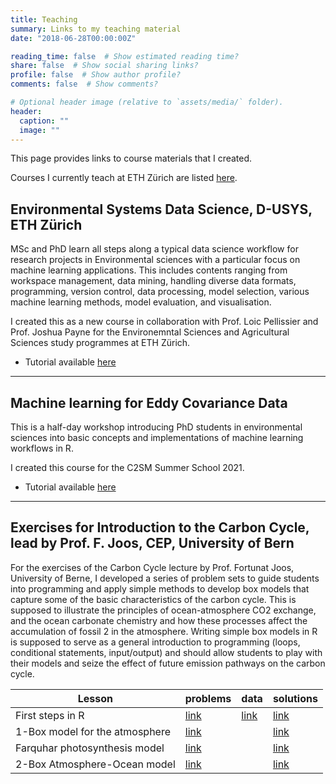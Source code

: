 ```yaml
---
title: Teaching
summary: Links to my teaching material
date: "2018-06-28T00:00:00Z"

reading_time: false  # Show estimated reading time?
share: false  # Show social sharing links?
profile: false  # Show author profile?
comments: false  # Show comments?

# Optional header image (relative to `assets/media/` folder).
header:
  caption: ""
  image: ""
---
```


This page provides links to course materials that I created.

Courses I currently teach at ETH Zürich are listed [here](http://www.vvz.ethz.ch/Vorlesungsverzeichnis/dozent.view?dozide=10048316&semkez=2021W&ansicht=3&lang=en).


## Environmental Systems Data Science, D-USYS, ETH Zürich

MSc and PhD learn all steps along a typical data science workflow for research projects in Environmental sciences with a particular focus on machine learning applications. This includes contents ranging from workspace management, data mining, handling diverse data formats, programming, version control, data processing, model selection, various machine learning methods, model evaluation, and visualisation.

I created this as a new course in collaboration with Prof. Loic Pellissier and Prof. Joshua Payne for the Environemntal Sciences and Agricultural Sciences study programmes at ETH Zürich.

- Tutorial available [here](https://stineb.github.io/esds_book/)

---

## Machine learning for Eddy Covariance Data

This is a half-day workshop introducing PhD students in environmental sciences into basic concepts and implementations of machine learning workflows in R.

I created this course for the C2SM Summer School 2021.

- Tutorial available [here](https://stineb.github.io/ml4ec_workshop/)

---

<!-- ## Lecture Introduction to C cycle, MRes EEC, Imperial College London

I taught an introductory course to the (terrestrial) carbon cycle for Masters students of the MRes Evolution and Ecology course at Imperial College London. This corresponds to about 6 hours teaching plus exercises.
 
The teaching material is accessible as a PDF here:

* lecture notes 
    * [link](http://bstocker.net/wp-content/uploads/2016/09/intro_to_c_cycle_teaching_EEC_MRes_oct_2015_novid.pdf)
* The exercises are taught by working with an R script that implements a (heavily simplified) 1-box (onebox.R) and (surprisingly powerful) 2-box model (twobox.R) for the global carbon cycle. This, including example output (twobox.pdf), is accessible here:
    * [exercise material (link to problem sets and solutions on github)](https://github.com/stineb/teaching/tree/master/lab_imperial)
 
---
 -->

## Exercises for Introduction to the Carbon Cycle, lead by Prof. F. Joos, CEP, University of Bern

For the exercises of the Carbon Cycle lecture by Prof. Fortunat Joos, University of Berne, I developed a series of problem sets to guide students into programming and apply simple methods to develop box models that capture some of the basic characteristics of the carbon cycle. This is supposed to illustrate the principles of ocean-atmosphere CO2 exchange, and the ocean carbonate chemistry and how these processes affect the accumulation of fossil 2 in the atmosphere. Writing simple box models in R is supposed to serve as a general introduction to programming (loops, conditional statements, input/output) and should allow students to play with their models and seize the effect of future emission pathways on the carbon cycle.
 
| Lesson                         | problems | data       | solutions |
|------                          |----      |----        |----       | 
| First steps in R               | [link](/files/ex1.pdf) | [link](https://github.com/stineb/teaching/blob/master/lab_bern/co2_monthly_maunaloa.txt)   | [link](https://github.com/stineb/teaching/blob/master/lab_bern/solution_carbon_cycle_3.R) |
| 1-Box model for the atmosphere | [link](/files/1box.pdf) |            | [link](https://github.com/stineb/teaching/blob/master/lab_bern/solution_carbon_cycle_4.R) |
| Farquhar photosynthesis model  | [link](/files/farquhar.pdf) |            | [link](https://github.com/stineb/teaching/blob/master/lab_bern/farquhar_c3_photo.R) |
| 2-Box Atmosphere-Ocean model   | [link](/files/2box.pdf) |            | [link](https://github.com/stineb/teaching/blob/master/lab_bern/2box.R) |